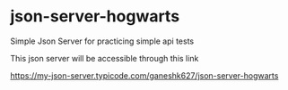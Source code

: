 # json-server-hogwarts
Simple Json Server for practicing simple api tests

This json server will be accessible through this link

https://my-json-server.typicode.com/ganeshk627/json-server-hogwarts
